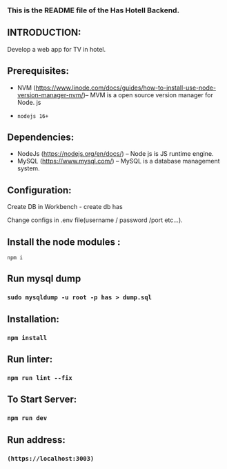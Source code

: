 ### This is the README file of the Has Hotell Backend.

## INTRODUCTION:

Develop a web app for TV in hotel.

## Prerequisites:

- NVM (https://www.linode.com/docs/guides/how-to-install-use-node-version-manager-nvm/)– MVM is a open source version manager for Node. js

* `nodejs 16+`

## Dependencies:

- NodeJs (https://nodejs.org/en/docs/) – Node js is JS runtime engine.
- MySQL (https://www.mysql.com/) – MySQL is a database management system.

## Configuration:

Create DB in Workbench - create db has

Change configs in .env file(username / password /port etc...).

## Install the node modules :

`npm i`

## Run mysql dump

### `sudo mysqldump -u root -p has > dump.sql`

## Installation:

### `npm install`

## Run linter:

### `npm run lint --fix`

## To Start Server:

### `npm run dev`

## Run address:

### `(https://localhost:3003)`
